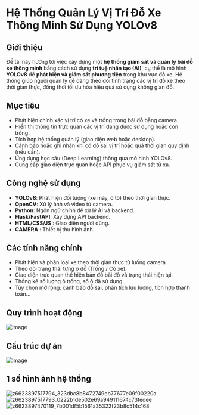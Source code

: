 # Hệ Thống Quản Lý Vị Trí Đỗ Xe Thông Minh Sử Dụng YOLOv8

## Giới thiệu

Đề tài này hướng tới việc xây dựng một **hệ thống giám sát và quản lý bãi đỗ xe thông minh** bằng cách sử dụng **trí tuệ nhân tạo (AI)**, cụ thể là mô hình **YOLOv8** để **phát hiện và giám sát phương tiện**
trong khu vực đỗ xe. Hệ thống giúp người quản lý dễ dàng theo dõi tình trạng các vị trí đỗ xe theo thời gian thực, đồng thời tối ưu hóa hiệu quả sử dụng không gian đỗ.

## Mục tiêu

- Phát hiện chính xác vị trí có xe và trống trong bãi đỗ bằng camera.
- Hiển thị thông tin trực quan các vị trí đang được sử dụng hoặc còn trống.
- Tích hợp hệ thống quản lý (giao diện web hoặc desktop).
- Cảnh báo hoặc ghi nhận khi có đỗ sai vị trí hoặc quá thời gian quy định (nếu cần).
- Ứng dụng học sâu (Deep Learning) thông qua mô hình YOLOv8.
- Cung cấp giao diện trực quan hoặc API phục vụ giám sát từ xa.

## Công nghệ sử dụng

- **YOLOv8**: Phát hiện đối tượng (xe máy, ô tô) theo thời gian thực.
- **OpenCV**: Xử lý ảnh và video từ camera.
- **Python**: Ngôn ngữ chính để xử lý AI và backend.
- **Flask/FastAPI**: Xây dựng API backend.
- **HTML/CSS/JS** : Giao diện người dùng.
- **CAMERA** : Thiết bị thu hình ảnh.

## Các tính năng chính

- Phát hiện và phân loại xe theo thời gian thực từ luồng camera.
- Theo dõi trạng thái từng ô đỗ (Trống / Có xe).
- Giao diện trực quan thể hiện bản đồ bãi đỗ và trạng thái hiện tại.
- Thống kê số lượng ô trống, số ô đã sử dụng.
- Tùy chọn mở rộng: cảnh báo đỗ sai, phân tích lưu lượng, tích hợp thanh toán...

## Quy trình hoạt động
![image](https://github.com/user-attachments/assets/e35545c4-cc96-417d-9be7-3e881b2b1432)

## Cấu trúc dự án
![image](https://github.com/user-attachments/assets/711062e3-cd15-494e-8b16-d995bf57ab31)

## 1 số hình ảnh hệ thống
![z6623897517794_323dbc8b8472749eb77677e09f00220a](https://github.com/user-attachments/assets/1668eadd-3e3d-4d52-956c-07fdc86c2c37)
![z6623897517793_0222b1de502e69a949111674c73fedee](https://github.com/user-attachments/assets/99531edd-7538-41b1-858c-291d59e92349)
![z6623897470119_7b001df5b1561a35322f23b8c514c168](https://github.com/user-attachments/assets/3a7fb648-cc96-4c88-8ce9-1ee61c36b9e5)
